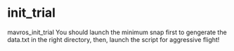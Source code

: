 # init_trial
mavros_init_trial
You should launch the minimum snap first to gengerate the data.txt in the right directory,
then, launch the script for aggressive flight!
